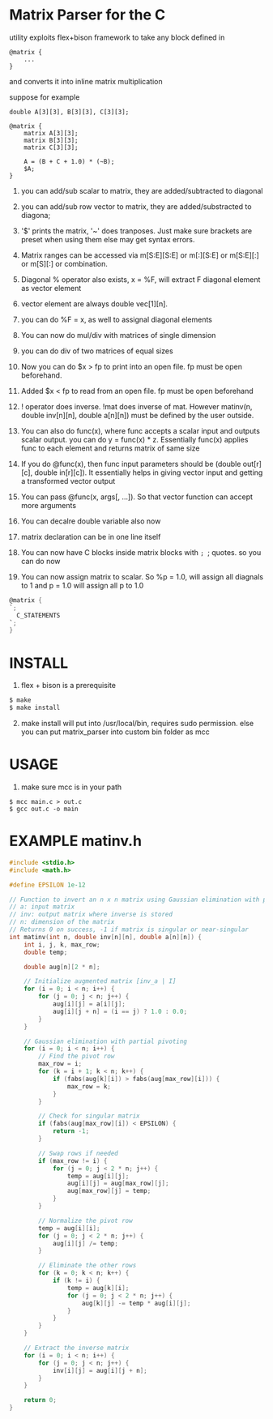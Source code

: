 # Matrix Parser for the C

utility exploits flex+bison framework
to take any block defined in

```
@matrix {
    ...
}
```
and converts it into inline matrix multiplication

suppose for example

```
double A[3][3], B[3][3], C[3][3];

@matrix {
	matrix A[3][3];
	matrix B[3][3];
	matrix C[3][3];

	A = (B + C + 1.0) * (~B);
	$A;
}
```

1. you can add/sub scalar to matrix, they are added/subtracted to diagonal
2. you can add/sub row vector to matrix, they are added/substracted to diagona;
3. '$' prints the matrix, '~' does tranposes. Just make sure brackets are preset when using them else may get syntax errors. 
4. Matrix ranges can be accessed via m[S:E][S:E] or m[:][S:E] or m[S:E][:] or m[S][:] or combination.
5. Diagonal % operator also exists, x = %F, will extract F diagonal element as vector element
6. vector element are always double vec[1][n].
7. you can do %F = x, as well to assignal diagonal elements
8. You can now do mul/div with matrices of single dimension
9. you can do div of two matrices of equal sizes
10. Now you can do $x > fp to print into an open file. fp must be open beforehand.
11. Added $x < fp to read from an open file. fp must be open beforehand
12. ! operator does inverse. !mat does inverse of mat. However matinv(n, double inv[n][n], double a[n][n]) must
    be defined by the user outside.

13. You can also do func(x), where func accepts a scalar input and outputs scalar output.
    you can do y = func(x) * z. Essentially func(x) applies func to each element and returns
    matrix of same size
14. If you do @func(x), then func input parameters should be (double out[r][c], double in[r][c]). It
    essentially helps in giving vector input and getting a transformed vector output

15. You can pass @func(x, args[, ...]). So that vector function can accept more arguments
16. You can decalre double variable also now
17. matrix declaration can be in one line itself
18. You can now have C blocks inside matrix blocks with `; `; quotes. so you can do now
19. You can now assign matrix to scalar. So %p = 1.0, will assign all diagnals to 1 and
    p = 1.0 will assign all p to 1.0

```c
@matrix {
`;
  C_STATEMENTS
`;
}
```

# INSTALL

1. flex + bison is a prerequisite

```sh
$ make
$ make install
```

2. make install will put into /usr/local/bin, requires sudo
permission. else you can put matrix_parser into custom bin folder
as mcc


# USAGE

1. make sure mcc is in your path

```
$ mcc main.c > out.c
$ gcc out.c -o main
```

# EXAMPLE matinv.h

```c
#include <stdio.h>
#include <math.h>

#define EPSILON 1e-12

// Function to invert an n x n matrix using Gaussian elimination with partial pivoting
// a: input matrix
// inv: output matrix where inverse is stored
// n: dimension of the matrix
// Returns 0 on success, -1 if matrix is singular or near-singular
int matinv(int n, double inv[n][n], double a[n][n]) {
    int i, j, k, max_row;
    double temp;

    double aug[n][2 * n];

    // Initialize augmented matrix [inv_a | I]
    for (i = 0; i < n; i++) {
        for (j = 0; j < n; j++) {
            aug[i][j] = a[i][j];
            aug[i][j + n] = (i == j) ? 1.0 : 0.0;
        }
    }

    // Gaussian elimination with partial pivoting
    for (i = 0; i < n; i++) {
        // Find the pivot row
        max_row = i;
        for (k = i + 1; k < n; k++) {
            if (fabs(aug[k][i]) > fabs(aug[max_row][i])) {
                max_row = k;
            }
        }

        // Check for singular matrix
        if (fabs(aug[max_row][i]) < EPSILON) {
            return -1;
        }

        // Swap rows if needed
        if (max_row != i) {
            for (j = 0; j < 2 * n; j++) {
                temp = aug[i][j];
                aug[i][j] = aug[max_row][j];
                aug[max_row][j] = temp;
            }
        }

        // Normalize the pivot row
        temp = aug[i][i];
        for (j = 0; j < 2 * n; j++) {
            aug[i][j] /= temp;
        }

        // Eliminate the other rows
        for (k = 0; k < n; k++) {
            if (k != i) {
                temp = aug[k][i];
                for (j = 0; j < 2 * n; j++) {
                    aug[k][j] -= temp * aug[i][j];
                }
            }
        }
    }

    // Extract the inverse matrix
    for (i = 0; i < n; i++) {
        for (j = 0; j < n; j++) {
            inv[i][j] = aug[i][j + n];
        }
    }

    return 0;
}

```